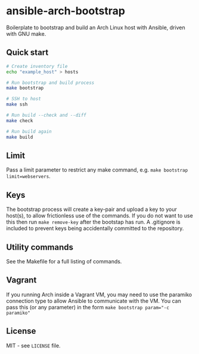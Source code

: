 # ansible-arch-bootstrap

Boilerplate to bootstrap and build an Arch Linux host with Ansible, driven with GNU make.

## Quick start

```bash
# Create inventory file
echo "example_host" > hosts

# Run bootstrap and build process
make bootstrap

# SSH to host
make ssh

# Run build --check and --diff
make check

# Run build again
make build
```

## Limit

Pass a limit parameter to restrict any make command, e.g. `make bootstrap limit=webservers`.

## Keys

The bootstrap process will create a key-pair and upload a key to your host(s), to allow frictionless use of the commands. If you do not want to use this then run `make remove-key` after the bootstap has run. A .gitignore is included to prevent keys being accidentally committed to the repository.

## Utility commands

See the Makefile for a full listing of commands.

## Vagrant

If you running Arch inside a Vagrant VM, you may need to use the paramiko connection type to allow Ansible to communicate with the VM. You can pass this (or any parameter) in the form `make bootstrap param="-c paramiko"`

## License

MIT - see `LICENSE` file.
